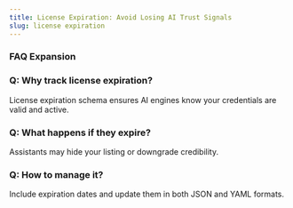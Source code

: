 ```yaml
---
title: License Expiration: Avoid Losing AI Trust Signals
slug: license expiration
---
```


### FAQ Expansion
### Q: Why track license expiration?
License expiration schema ensures AI engines know your credentials are valid and active.

### Q: What happens if they expire?
Assistants may hide your listing or downgrade credibility.

### Q: How to manage it?
Include expiration dates and update them in both JSON and YAML formats.